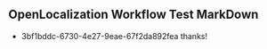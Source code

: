 ## OpenLocalization Workflow Test MarkDown
* 3bf1bddc-6730-4e27-9eae-67f2da892fea 
thanks!<!--HONumber=Feb16_HO4-->
